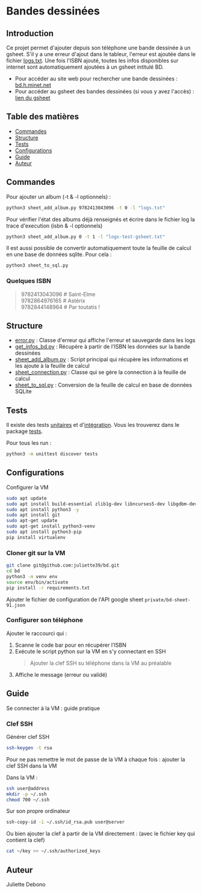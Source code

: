 # Bandes dessinées

## Introduction

Ce projet permet d'ajouter depuis son téléphone une bande dessinée à un gsheet.
S'il y a une erreur d'ajout dans le tableur, l'erreur est ajoutée dans le fichier [logs.txt](logs/logs.txt).
Une fois l'ISBN ajouté, toutes les infos disponibles sur internet sont automatiquement ajoutées à un gsheet intitulé BD.

- Pour accéder au site web pour rechercher une bande dessinées : [bd.h.minet.net](http://157.159.195.11)
- Pour accéder au gsheet des bandes dessinées (si vous y avez l'accès) : [lien du gsheet](https://docs.google.com/spreadsheets/d/1z4iFF1ROr_sXZkkFJS12kKk7ndUaA9fNconarZIAIxo/edit?usp=sharing)

## Table des matières

- [Commandes](#commandes)
- [Structure](#structure)
- [Tests](#tests)
- [Configurations](#configurations)
- [Guide](#guide)
- [Auteur](#auteur)

## Commandes

Pour ajouter un album (-t & -l optionnels) :

```bash
python3 sheet_add_album.py 9782413043096 -t 0 -l "logs.txt"
```

Pour vérifier l'état des albums déjà renseignés et écrire dans le fichier log la trace d'execution (isbn & -l optionnels)

```bash
python3 sheet_add_album.py 0 -t 1 -l "logs-test-gsheet.txt"
```

Il est aussi possible de convertir automatiquement toute la feuille de calcul en une base de données sqlite.
Pour cela :

```bash
python3 sheet_to_sql.py
```

### Quelques ISBN

> 9782413043096 # Saint-Elme\
> 9782864976165 # Astérix\
> 9782844148964 # Par toutatis !

## Structure

- [error.py](error.py) : Classe d'erreur qui affiche l'erreur et sauvegarde dans les logs
- [get_infos_bd.py](get_infos_bd.py) : Récupère à partir de l'ISBN les données sur la bande dessinées
- [sheet_add_album.py](sheet_add_album.py) : Script principal qui récupère les informations et les ajoute à la feuille de calcul
- [sheet_connection.py](sheet_connection.py) : Classe qui se gère la connection à la feuille de calcul
- [sheet_to_sql.py](sheet_to_sql.py) : Conversion de la feuille de calcul en base de données SQLite

## Tests

Il existe des tests [unitaires](../../tests/add_album/test_unit) et d'[intégration](../../tests/add_album/test_integration).
Vous les trouverez dans le package [tests](../../tests).

Pour tous les run :
```bash
python3 -m unittest discover tests
```

## Configurations

Configurer la VM

```bash
sudo apt update
sudo apt install build-essential zlib1g-dev libncurses5-dev libgdbm-dev libnss3-dev libssl-dev libreadline-dev libffi-dev libsqlite3-dev wget libbz2-dev
sudo apt install python3 -y
sudo apt install git
sudo apt-get update
sudo apt-get install python3-venv
sudo apt install python3-pip
pip install virtualenv
```

### Cloner git sur la VM

```bash
git clone git@github.com:juliette39/bd.git
cd bd
python3 -m venv env
source env/bin/activate
pip install -r requirements.txt 
```

Ajouter le fichier de configuration de l'API google sheet `private/bd-sheet-91.json`

### Configurer son téléphone

Ajouter le raccourci qui :
1. Scanne le code bar pour en récupérer l'ISBN
2. Exécute le script python sur la VM en s'y connectant en SSH
    > Ajouter la clef SSH su téléphone dans la VM au préalable
3. Affiche le message (erreur ou validé)

## Guide

Se connecter à la VM : guide pratique

### Clef SSH

Générer clef SSH

```bash
ssh-keygen -t rsa
```

Pour ne pas remettre le mot de passe de la VM à chaque fois : ajouter la clef SSH dans la VM

Dans la VM :

```bash
ssh user@address
mkdir -p ~/.ssh
chmod 700 ~/.ssh
```

Sur son propre ordinateur

```bash
ssh-copy-id -i ~/.ssh/id_rsa.pub user@server
```

Ou bien ajouter la clef à partir de la VM directement :
(avec le fichier key qui contient la clef)

```bash
cat ~/key >> ~/.ssh/authorized_keys
```

## Auteur

Juliette Debono
